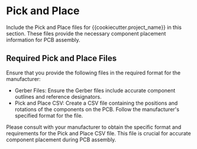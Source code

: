 # Pick and Place

Include the Pick and Place files for {{cookiecutter.project_name}} in this section. These files provide the necessary component placement information for PCB assembly.

## Required Pick and Place Files

Ensure that you provide the following files in the required format for the manufacturer:

- Gerber Files: Ensure the Gerber files include accurate component outlines and reference designators.
- Pick and Place CSV: Create a CSV file containing the positions and rotations of the components on the PCB. Follow the manufacturer's specified format for the file.

Please consult with your manufacturer to obtain the specific format and requirements for the Pick and Place CSV file. This file is crucial for accurate component placement during PCB assembly.

